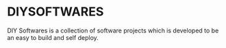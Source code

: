 # DIYSOFTWARES
DIY Softwares is a collection of software projects which is developed to be an easy to build and self deploy.
